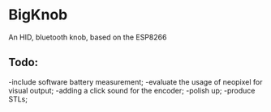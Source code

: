 # BigKnob
An HID, bluetooth knob, based on the ESP8266 

## Todo:
-include software battery measurement;
-evaluate the usage of neopixel for visual output;
-adding a click sound for the encoder;
-polish up;
-produce STLs;
